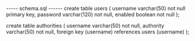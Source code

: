 ----- schema.sql ------
create table users (
    username varchar(50) not null primary key,
    password varchar(120) not null,
    enabled boolean not null
);

create table authorities (
    username varchar(50) not null,
    authority varchar(50) not null,
    foreign key (username) references users (username)
);